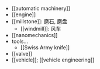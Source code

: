 - [[automatic machinery]]
- [[engine]]
- [[millstone]]: 磨石, 磨盘
    - [[windmill]]: 风车
- [[nanomechanics]]
- tools...
    - [[Swiss Army knife]]
- [[valve]]
- [[vehicle]]; [[vehicle engineering]]
